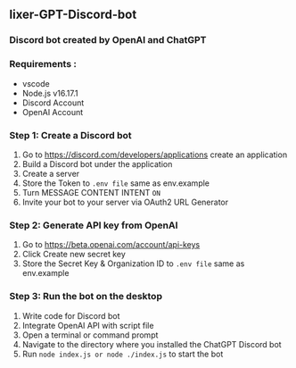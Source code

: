 ## lixer-GPT-Discord-bot

### Discord bot created by OpenAI and ChatGPT

### Requirements :
- vscode
- Node.js v16.17.1
- Discord Account
- OpenAI Account

### Step 1: Create a Discord bot

1. Go to https://discord.com/developers/applications create an application
2. Build a Discord bot under the application
3. Create a server 
4. Store the Token to `.env file` same as env.example
5. Turn MESSAGE CONTENT INTENT `ON`
6. Invite your bot to your server via OAuth2 URL Generator


### Step 2: Generate API key from OpenAI

1. Go to https://beta.openai.com/account/api-keys
2. Click Create new secret key
3. Store the Secret Key & Organization ID to `.env file` same as env.example

### Step 3: Run the bot on the desktop

1. Write code for Discord bot
2. Integrate OpenAI API with script file
3. Open a terminal or command prompt
4. Navigate to the directory where you installed the ChatGPT Discord bot
4. Run `node index.js or node ./index.js` to start the bot
